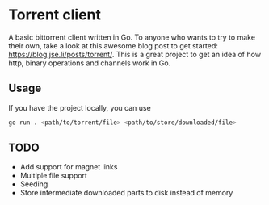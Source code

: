 # Torrent client

A basic bittorrent client written in Go. To anyone who wants to try to make their own, take a look at this awesome blog post to get started: https://blog.jse.li/posts/torrent/. This is a great project to get an idea of how http, binary operations and channels work in Go.

## Usage

If you have the project locally, you can use

```sh
go run . <path/to/torrent/file> <path/to/store/downloaded/file>
```

## TODO

- Add support for magnet links
- Multiple file support
- Seeding
- Store intermediate downloaded parts to disk instead of memory
